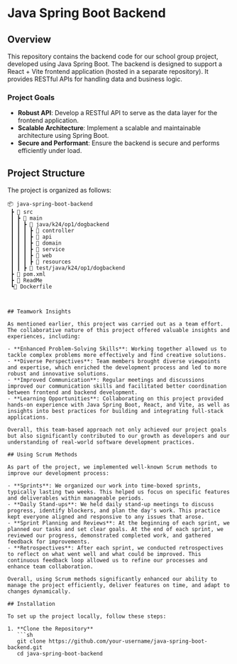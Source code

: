 # Java Spring Boot Backend

## Overview

This repository contains the backend code for our school group project, developed using Java Spring Boot. 
The backend is designed to support a React + Vite frontend application (hosted in a separate repository). 
It provides RESTful APIs for handling data and business logic.

### Project Goals

- **Robust API**: Develop a RESTful API to serve as the data layer for the frontend application.
- **Scalable Architecture**: Implement a scalable and maintainable architecture using Spring Boot.
- **Secure and Performant**: Ensure the backend is secure and performs efficiently under load.

## Project Structure

The project is organized as follows:

```plaintext
📦 java-spring-boot-backend
 ┣ 📂 src
 ┃ ┣ 📂 main
 ┃ ┃ ┣ 📂 java/k24/op1/dogbackend
 ┃ ┃ ┃ ┣ 📂 controller
 ┃ ┃ ┃ ┣ 📂 api
 ┃ ┃ ┃ ┣ 📂 domain
 ┃ ┃ ┃ ┣ 📂 service
 ┃ ┃ ┃ ┣ 📂 web
 ┃ ┃ ┃ ┣ 📂 resources
 ┃ ┃ ┣ 📂 test/java/k24/op1/dogbackend
 ┣ 📜 pom.xml
 ┣ 📜 ReadMe
 ┗📜 Dockerfile



## Teamwork Insights

As mentioned earlier, this project was carried out as a team effort. The collaborative nature of this project offered valuable insights and experiences, including:

- **Enhanced Problem-Solving Skills**: Working together allowed us to tackle complex problems more effectively and find creative solutions.
- **Diverse Perspectives**: Team members brought diverse viewpoints and expertise, which enriched the development process and led to more robust and innovative solutions.
- **Improved Communication**: Regular meetings and discussions improved our communication skills and facilitated better coordination between frontend and backend development.
- **Learning Opportunities**: Collaborating on this project provided hands-on experience with Java Spring Boot, React, and Vite, as well as insights into best practices for building and integrating full-stack applications.

Overall, this team-based approach not only achieved our project goals but also significantly contributed to our growth as developers and our understanding of real-world software development practices.

## Using Scrum Methods

As part of the project, we implemented well-known Scrum methods to improve our development process:

- **Sprints**: We organized our work into time-boxed sprints, typically lasting two weeks. This helped us focus on specific features and deliverables within manageable periods.
- **Daily Stand-ups**: We held daily stand-up meetings to discuss progress, identify blockers, and plan the day's work. This practice kept everyone aligned and responsive to any issues that arose.
- **Sprint Planning and Reviews**: At the beginning of each sprint, we planned our tasks and set clear goals. At the end of each sprint, we reviewed our progress, demonstrated completed work, and gathered feedback for improvements.
- **Retrospectives**: After each sprint, we conducted retrospectives to reflect on what went well and what could be improved. This continuous feedback loop allowed us to refine our processes and enhance team collaboration.

Overall, using Scrum methods significantly enhanced our ability to manage the project efficiently, deliver features on time, and adapt to changes dynamically.

## Installation

To set up the project locally, follow these steps:

1. **Clone the Repository**
   ```sh
   git clone https://github.com/your-username/java-spring-boot-backend.git
   cd java-spring-boot-backend
